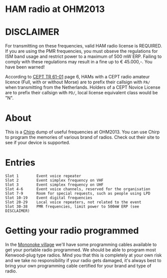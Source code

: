 # HAM radio at OHM2013

# DISCLAIMER

For transmitting on these frequencies, valid HAM radio license is REQUIRED. If
you are using the PMR frequencies, you must obseve the regulations for ISM band
usage and restrict power to a maximum of 500 mW ERP. Failing to comply with
these regulations may result in a fine up to &euro; 45.000,-. You have been
warned!

According to
[CEPT TR 61-01](http://www.erodocdb.dk/Docs/doc98/official/pdf/TR6101.PDF) page 
6, HAMs with a CEPT radio amateur licence (Full, with or without Morse) are to
prefix their callsign with `PA/` when transmitting from the Netherlands.
Holders of a CEPT Novice License are to prefix their callsign with `PD/`, local
license equivalent class would be "N".

# About

This is a [Chirp](http://chirp.danplanet.com/projects/chirp/wiki/Home) dump of
useful frequencies at OHM2013. You can use Chirp to program the memories of
various brand of radios. Check out their site to see if your device is
supported.

# Entries

    Slot 1        Event voice repeater
    Slot 2        Event simplex frequency on VHF
    Slot 3        Event simplex frequency on UHF
    Slot 4-6      Event voice channels, reserved for the organisation
    Slot 7-9      Room for special requests, such as people using LPD
    Slot 10-19    Event digital frequencies
    Slot 20-29    Local voice repeaters, not related to the event
    Slot 30-38    PMR frequencies, limit power to 500mW ERP (see DISCLAIMER)

# Getting your radio programmed

In the [Mononoke village](https://ohm2013.org/wiki/Village:Mononoke) we'll have
some programming cables available to get your portable radio programmed. We
should be able to program most Kenwood-plug type radios. Mind you that this is
completely at your own risk and we take no responsibility if your radio gets
damaged, it's always best to bring your own programming cable certified for
your brand and type of radio.
